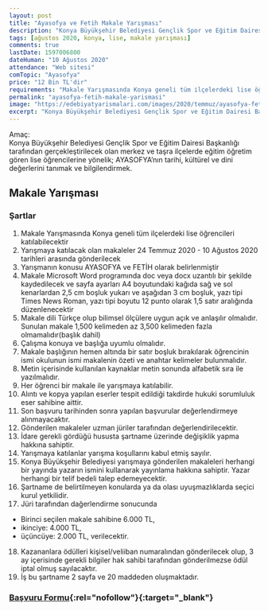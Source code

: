 ```yaml
---
layout: post
title: "Ayasofya ve Fetih Makale Yarışması"
description: "Konya Büyükşehir Belediyesi Gençlik Spor ve Eğitim Dairesi Başkanlığı tarafından gerçekleştirilecek olan merkez ve taşra ilçelerde eğitim öğretim gören lise öğrencilerine yönelik; AYASOFYA’nın tarihi, kültürel ve dini değerlerini tanımak ve bilgilendirmek."
tags: [ağustos 2020, konya, lise, makale yarışması]
comments: true
lastDate: 1597006800  
dateHuman: "10 Ağustos 2020"
attendance: "Web sitesi"
comTopic: "Ayasofya"
price: "12 Bin TL'dir"
requirements: "Makale Yarışmasında Konya geneli tüm ilçelerdeki lise öğrencileri katılabilecektir"
permalink: "ayasofya-fetih-makale-yarismasi"
image: "https://edebiyatyarismalari.com/images/2020/temmuz/ayasofya-fetih-makale-yarismasi.jpg"
excerpt: "Konya Büyükşehir Belediyesi Gençlik Spor ve Eğitim Dairesi Başkanlığı tarafından gerçekleştirilecek olan merkez ve taşra ilçelerde eğitim öğretim gören lise öğrencilerine yönelik; AYASOFYA’nın tarihi, kültürel ve dini değerlerini tanımak ve bilgilendirmek."
---
```


Amaç:  
Konya Büyükşehir Belediyesi Gençlik Spor ve Eğitim Dairesi Başkanlığı tarafından gerçekleştirilecek olan merkez ve taşra ilçelerde eğitim öğretim gören lise öğrencilerine yönelik; AYASOFYA’nın tarihi, kültürel ve dini değerlerini tanımak ve bilgilendirmek.

## Makale Yarışması

### Şartlar

1. Makale Yarışmasında Konya geneli tüm ilçelerdeki lise öğrencileri katılabilecektir
2. Yarışmaya katılacak olan makaleler 24 Temmuz 2020 - 10 Ağustos 2020 tarihleri arasında gönderilecek
3. Yarışmanın konusu AYASOFYA ve FETİH olarak belirlenmiştir
4. Makale Microsoft Word programında doc veya docx uzantılı bir şekilde kaydedilecek ve sayfa ayarları A4 boyutundaki kağıda sağ ve sol kenarlardan 2,5 cm boşluk yukarı ve aşağıdan 3 cm boşluk, yazı tipi Times News Roman, yazı tipi boyutu 12 punto olarak 1,5 satır aralığında düzenlenecektir
5. Makale dili Türkçe olup bilimsel ölçülere uygun açık ve anlaşılır olmalıdır. Sunulan makale 1,500 kelimeden az 3,500 kelimeden fazla olmamalıdır(başlık dahil)
6. Çalışma konuya ve başlığa uyumlu olmalıdır.
7. Makale başlığının hemen altında bir satır boşluk bırakılarak öğrencinin ismi okulunun ismi makalenin özeti ve anahtar kelimeler bulunmalıdır.
8. Metin içerisinde kullanılan kaynaklar metin sonunda alfabetik sıra ile yazılmalıdır.
9. Her öğrenci bir makale ile yarışmaya katılabilir.
10. Alıntı ve kopya yapılan eserler tespit edildiği takdirde hukuki sorumluluk eser sahibine aittir.
11. Son başvuru tarihinden sonra yapılan başvurular değerlendirmeye alınmayacaktır.
12. Gönderilen makaleler uzman jüriler tarafından değerlendirilecektir.
13. İdare gerekli gördüğü hususta şartname üzerinde değişiklik yapma hakkına sahiptir.
14. Yarışmaya katılanlar yarışma koşullarını kabul etmiş sayılır.
15. Konya Büyükşehir Belediyesi yarışmaya gönderilen makaleleri herhangi bir yayında yazarın ismini kullanarak yayınlama hakkına sahiptir. Yazar herhangi bir telif bedeli talep edemeyecektir.
16. Şartname de belirtilmeyen konularda ya da olası uyuşmazlıklarda seçici kurul yetkilidir.
17. Jüri tarafından dağerlendirme sonucunda 
 - Birinci seçilen makale sahibine 6.000 TL, 
 - ikinciye: 4.000 TL, 
 - üçüncüye: 2.000 TL, verilecektir.
18. Kazananlara ödülleri kişisel/veliiban numaralından gönderilecek olup, 3 ay içerisinde gerekli bilgiler hak sahibi tarafından gönderilmezse ödül iptal olmuş sayılacaktır.
19. İş bu şartname 2 sayfa ve 20 maddeden oluşmaktadır.

### [Başvuru Formu](https://zincirlerkiriliyor.konya.bel.tr/?ref=edebiyatyarismalari.com){:rel="nofollow"}{:target="_blank"}